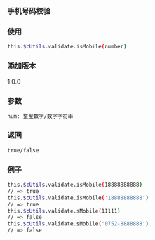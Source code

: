### 手机号码校验

### 使用
```bash
this.$cUtils.validate.isMobile(number)
```

### 添加版本
1.0.0

### 参数
```bash
num: 整型数字/数字字符串
```

### 返回
```bash
true/false
```

### 例子
```bash
this.$cUtils.validate.isMobile(18888888888)
// => true
this.$cUtils.validate.isMobile('18888888888')
// => true
this.$cUtils.validate.sMobile(11111)
// => false
this.$cUtils.validate.sMobile('0752-8888888')
// => false
```

